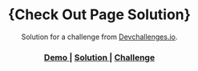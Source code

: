 <!-- Please update value in the {}  -->

<h1 align="center">{Check Out Page Solution}</h1>

<div align="center">
   Solution for a challenge from  <a href="http://devchallenges.io" target="_blank">Devchallenges.io</a>.
</div>

<div align="center">
  <h3>
    <a href="https://www.figma.com/file/4B0x88GhiZvgVlcQPSQ73D/checkout-page-challenge?mode=dev">
      Demo
    </a>
    <span> | </span>
    <a href="https://checkout-page0.netlify.app/">
      Solution
    </a>
    <span> | </span>
    <a href="https://devchallenges.io/challenges/hhmesazsqgKXrTkYkt0U">
      Challenge
    </a>
  </h3>
</div>
